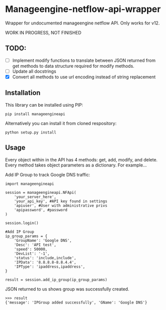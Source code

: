 # Manageengine-netflow-api-wrapper
Wrapper for undocumented manageengine netflow API. Only works for v12.

WORK IN PROGRESS, NOT FINISHED

TODO:
-----

- [ ] Implement modify functions to translate between JSON returned from get methods to data structure
      required for modify methods.
- [ ] Update all docstrings
- [X] Convert all methods to use url encoding instead of string replacement

Installation
------------

This library can be installed using PIP:

    pip install manageengineapi

Alternatively you can install it from cloned respository:

    python setup.py install

Usage
-----

Every object within in the API has 4 methods: get, add, modify, and delete. Every method takes 
object parameters as a dictionary. For example...

Add IP Group to track Google DNS traffic:

    import manageengineapi

    session = manageengineapi.NFApi(
        'your_server_here',
        'your_api_key', #API key found in settings
        'apiuser', #User with administrative privs
        'apipassword', #password
    )

    session.login()

    #Add IP Group
    ip_group_params = {
        'GroupName': 'Google DNS',
        'Desc': 'API test',
        'speed': 50000,
        'DevList': '-1',
        'status': 'include,include',
        'IPData': '8.8.8.8-8.8.4.4',
        'IPType': 'ipaddress,ipaddress',
    }
    
    result = session.add_ip_group(ip_group_params)

JSON returned to us shows group was successfully created.

    >>> result
    {'message': 'IPGroup added successfully', 'GName': 'Google DNS'}


